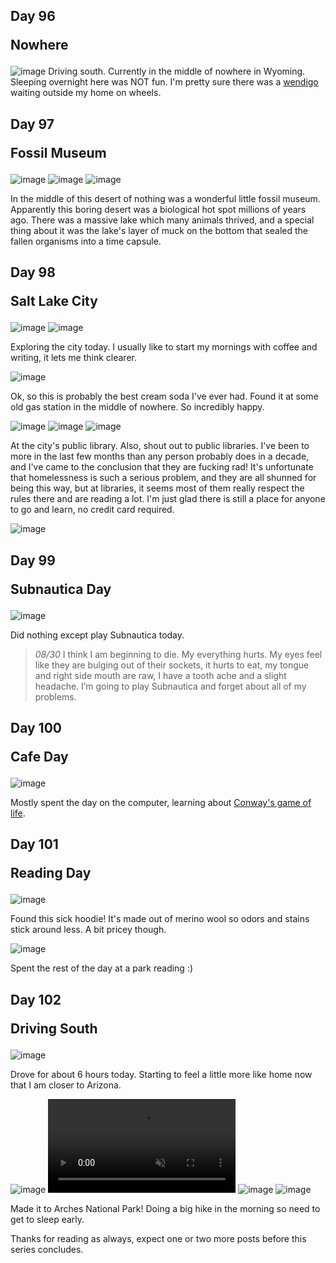 ## Day 96 <p class="inline text-gray-700 ">Nowhere</p>
![image](/img/trips/west-coast-2024/0827-2.jpg)
Driving south. Currently in the middle of nowhere in Wyoming. Sleeping overnight here was NOT fun. I'm pretty sure there was a [wendigo](https://wikipedia.org/wiki/wendigo) waiting outside my home on wheels. 

## Day 97 <p class="inline text-gray-700 ">Fossil Museum</p>
![image](/img/trips/west-coast-2024/0828-1.jpg)
![image](/img/trips/west-coast-2024/0828-2.jpg)
![image](/img/trips/west-coast-2024/0828-3.jpg)

In the middle of this desert of nothing was a wonderful little fossil museum. Apparently this boring desert was a biological hot spot millions of years ago. There was a massive lake which many animals thrived, and a special thing about it was the lake's layer of muck on the bottom that sealed the fallen organisms into a time capsule. 

## Day 98 <p class="inline text-gray-700 ">Salt Lake City</p>
![image](/img/trips/west-coast-2024/0828-4.jpg)
![image](/img/trips/west-coast-2024/0829-1.jpg)

Exploring the city today. I usually like to start my mornings with coffee and writing, it lets me think clearer. 

![image](/img/trips/west-coast-2024/0829-2.jpg)

Ok, so this is probably the best cream soda I've ever had. Found it at some old gas station in the middle of nowhere. So incredibly happy.

![image](/img/trips/west-coast-2024/0829-3.jpg)
![image](/img/trips/west-coast-2024/0829-4.jpg)
![image](/img/trips/west-coast-2024/0829-5.jpg)

At the city's public library. Also, shout out to public libraries. I've been to more in the last few months than any person probably does in a decade, and I've came to the conclusion that they are fucking rad! It's unfortunate that homelessness is such a serious problem, and they are all shunned for being this way, but at libraries, it seems most of them really respect the rules there and are reading a lot. I'm just glad there is still a place for anyone to go and learn, no credit card required. 

![image](/img/trips/west-coast-2024/0829-6.jpg)

## Day 99 <p class="inline text-gray-700 ">Subnautica Day</p>
![image](/img/trips/west-coast-2024/0830-1.jpg)

Did nothing except play Subnautica today. 

> *08/30*
> I think I am beginning to die. My everything hurts. My eyes feel like they are bulging out of their sockets, it hurts to eat, my tongue and right side mouth are raw, I have a tooth ache and a slight headache. 
> I’m going to play Subnautica and forget about all of my problems.

## Day 100 <p class="inline text-gray-700 ">Cafe Day</p>
![image](/img/trips/west-coast-2024/0830-2.jpg)

Mostly spent the day on the computer, learning about [Conway's game of life](https://en.wikipedia.org/wiki/Conway%27s_Game_of_Life). 

## Day 101 <p class="inline text-gray-700 ">Reading Day</p>
![image](/img/trips/west-coast-2024/0901-1.jpg)

Found this sick hoodie! It's made out of merino wool so odors and stains stick around less. A bit pricey though.

![image](/img/trips/west-coast-2024/0901-2.jpg)

Spent the rest of the day at a park reading :)

## Day 102 <p class="inline text-gray-700 ">Driving South</p>
![image](/img/trips/west-coast-2024/0902-1.jpg)

Drove for about 6 hours today. Starting to feel a little more like home now that I am closer to Arizona.

![image](/img/trips/west-coast-2024/0902-2.jpg)
<video src="/img/trips/west-coast-2024/0902-vid.mp4" type="video/mp4" autoplay loop muted playsinline ></video>
![image](/img/trips/west-coast-2024/0902-3.jpg)
![image](/img/trips/west-coast-2024/0902-4.jpg)

Made it to Arches National Park! Doing a big hike in the morning so need to get to sleep early.


Thanks for reading as always, expect one or two more posts before this series concludes.
